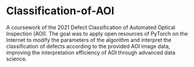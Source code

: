 # Classification-of-AOI

A coursework of the 2021 Defect Classification of Automated Optical Inspection (AOI). The goal was to apply open resources of PyTorch on the Internet to modify the parameters of the algorithm and interpret the classification of defects according to the provided AOI image data, improving the interpretation efficiency of AOI through advanced data science.
